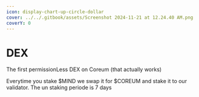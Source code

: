 ```yaml
---
icon: display-chart-up-circle-dollar
cover: ../../.gitbook/assets/Screenshot 2024-11-21 at 12.24.40 AM.png
coverY: 0
---
```


# DEX

The first permissionLess DEX on Coreum (that actually works)

Everytime you stake $MIND we swap it for $COREUM and stake it to our validator. The un staking periode is 7 days
